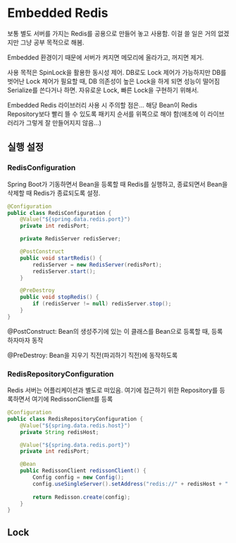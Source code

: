 # Embedded Redis

보통 별도 서버를 가지는 Redis를 공용으로 만들어 놓고 사용함. 이걸 쓸 일은 거의 없겠지만 그냥 공부 목적으로 해봄.

Embedded 환경이기 때문에 서버가 켜지면 메모리에 올라가고, 꺼지면 제거.

사용 목적은 SpinLock을 활용한 동시성 제어.
DB로도 Lock 제어가 가능하지만 DB를 벗어난 Lock 제어가 필요할 때, DB 의존성이 높은 Lock을 하게 되면 성능이 떨어짐 Serialize를 쓴다거나 하면. 자유로운 Lock, 빠른 Lock을 구현하기 위해서. 

Embedded Redis 라이브러리 사용 시 주의할 점은... 해당 Bean이 Redis Repository보다 빨리 뜰 수 있도록 패키지 순서를 위쪽으로 해야 함(애초에 이 라이브러리가 그렇게 잘 만들어지지 않음...)


## 실행 설정
### RedisConfiguration
Spring Boot가 기동하면서 Bean을 등록할 때 Redis를 실행하고, 종료되면서 Bean을 삭제할 때 Redis가 종료되도록 설정.


```java
@Configuration
public class RedisConfiguration {
    @Value("${spring.data.redis.port}")
    private int redisPort;

    private RedisServer redisServer;

    @PostConstruct
    public void startRedis() {
        redisServer = new RedisServer(redisPort);
        redisServer.start();
    }

    @PreDestroy
    public void stopRedis() {
        if (redisServer != null) redisServer.stop();
    }
}
```

@PostConstruct: Bean의 생성주기에 있는 이 클래스를 Bean으로 등록할 때, 등록 하자마자 동작

@PreDestroy: Bean을 지우기 직전(파괴하기 직전)에 동작하도록

### RedisRepositoryConfiguration

Redis 서버는 어플리케이션과 별도로 떠있음. 여기에 접근하기 위한 Repository를 등록하면서 여기에 RedissonClient를 등록

```java
@Configuration
public class RedisRepositoryConfiguration {
    @Value("${spring.data.redis.host}")
    private String redisHost;

    @Value("${spring.data.redis.port}")
    private int redisPort;

    @Bean
    public RedissonClient redissonClient() {
        Config config = new Config();
        config.useSingleServer().setAddress("redis://" + redisHost + ":" + redisPort);
        
        return Redisson.create(config);
    }
}
```

## Lock
